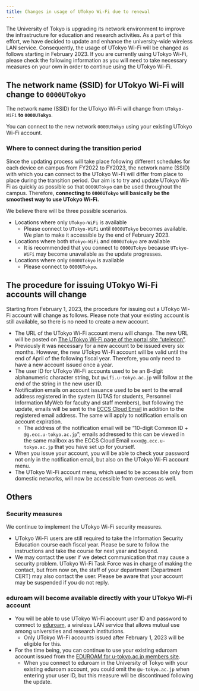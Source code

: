 ```yaml
---
title: Changes in usage of UTokyo Wi-Fi due to renewal
---
```


The University of Tokyo is upgrading its network environment to improve the infrastructure for education and research activities. As a part of this effort, we have decided to update and enhance the university-wide wireless LAN service. Consequently, the usage of UTokyo Wi-Fi will be changed as follows starting in February 2023. If you are currently using UTokyo Wi-Fi, please check the following information as you will need to take necessary measures on your own in order to continue using the UTokyo Wi-Fi.

## The network name (SSID) for UTokyo Wi-Fi will change to `0000UTokyo`
The network name (SSID) for the UTokyo Wi-Fi will change from `UTokyo-WiFi` **to `0000UTokyo`**.

You can connect to the new network `0000UTokyo` using your existing UTokyo Wi-Fi account.

### Where to connect during the transition period
Since the updating process will take place following different schedules for each device on campus from FY2022 to FY2023, the network name (SSID) with which you can connect to the UTokyo Wi-Fi will differ from place to place during the transition period. Our aim is to try and update UTokyo Wi-Fi as quickly as possible so that `0000UTokyo` can be used throughout the campus. Therefore, **connecting to `0000UTokyo` will basically be the smoothest way to use UTokyo Wi-Fi.**

We believe there will be three possible scenarios.

- Locations where only `UTokyo-WiFi` is available
    - Please connect to `UTokyo-WiFi` until `0000UTokyo` becomes available. We plan to make it accessible by the end of February 2023.
- Locations where both `UTokyo-WiFi` and `0000UTokyo` are available
    - It is recommended that you connect to `0000UTokyo` because `UTokyo-WiFi` may become unavailable as the update progresses.
- Locations where only `0000UTokyo` is available
    - Please connect to `0000UTokyo`.

## The procedure for issuing UTokyo Wi-Fi accounts will change
Starting from February 1, 2023, the procedure for issuing out a UTokyo Wi-Fi account will change as follows. Please note that your existing account is still available, so there is no need to create a new account.

- The URL of the UTokyo Wi-Fi account menu will change. The new URL will be posted on [The UTokyo Wi-Fi page of the portal site “utelecon”](/en/utokyo_wifi/).
- Previously it was necessary for a new account to be issued every six months. However, the new UTokyo Wi-Fi account will be valid until the end of April of the following fiscal year. Therefore, you only need to have a new account issued once a year.
- The user ID for UTokyo Wi-Fi accounts used to be an 8-digit alphanumeric character string, but `@wifi.u-tokyo.ac.jp` will follow at the end of the string in the new user ID.
- Notification emails on account issuance used to be sent to the email address registered in the system (UTAS for students, Personnel Information MyWeb for faculty and staff members), but following the update, emails will be sent to the [ECCS Cloud Email](/en/eccs_cloud_email) in addition to the registered email address. The same will apply to notification emails on account expiration.
    - The address of the notification email will be “10-digit Common ID + `@g.ecc.u-tokyo.ac.jp`”; emails addressed to this can be viewed in the same mailbox as the ECCS Cloud Email `xxxx@g.ecc.u-tokyo.ac.jp` that you have set up for yourself.
- When you issue your account, you will be able to check your password not only in the notification email, but also on the UTokyo Wi-Fi account menu.
- The UTokyo Wi-Fi account menu, which used to be accessible only from domestic networks, will now be accessible from overseas as well.

## Others

### Security measures

We continue to implement the UTokyo Wi-Fi security measures.

- UTokyo Wi-Fi users are still required to take the Information Security Education course each fiscal year. Please be sure to follow the instructions and take the course for next year and beyond.
- We may contact the user if we detect communication that may cause a security problem. UTokyo Wi-Fi Task Force was in charge of making the contact, but from now on, the staff of your department (Department CERT) may also contact the user. Please be aware that your account may be suspended if you do not reply.

### eduroam will become available directly with your UTokyo Wi-Fi account
- You will be able to use UTokyo Wi-Fi account user ID and password to connect to [eduroam](https://eduroam.jp/en), a wireless LAN service that allows mutual use among universities and research institutions.
    - Only UTokyo Wi-Fi accounts issued after February 1, 2023 will be eligible for this.
- For the time being, you can continue to use your existing eduroam account issued from the [EDUROAM for u-tokyo.ac.jp members site](https://www.eduroam.itc.u-tokyo.ac.jp/cgi-bin/en/top.cgi).
    - When you connect to eduroam in the University of Tokyo with your existing eduroam account, you could omit the `@u-tokyo.ac.jp` when entering your user ID, but this measure will be discontinued following the update.